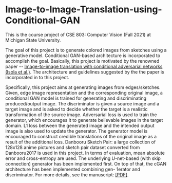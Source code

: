 # Image-to-Image-Translation-using-Conditional-GAN

This is the course project of CSE 803: Computer Vision (Fall 2021) at Michigan State University. 

The goal of this project is to generate colored images from
sketches using a generative model. Conditional GAN-based
architecture is incorporated to accomplish the goal. Basically, this project is motivated by the renowned paper -- [Image-to-image translation with conditional adversarial networks (Isola et al.)](https://openaccess.thecvf.com/content_cvpr_2017/papers/Isola_Image-To-Image_Translation_With_CVPR_2017_paper.pdf). The architecture and guidelines suggested by the the paper is incorporated in to this project.  
 
Specifically, this project aims at generating images from
edges/sketches. Given, edge image representation and
the corresponding original image, a conditional GAN model is
trained for generating and discriminating produced/output image. The discriminator is given a
source image and a target image and is asked to decide
whether the target is a realistic transformation of the source
image. Adversarial loss is used to train the generator,
which encourages it to generate believable images in
the target domain. L1 loss between the generated image
and the intended output image is also used to update the
generator. The generator model is encouraged to construct
credible translations of the original image as a result of the
additional loss. Danbooru Sketch Pair: a large collection of 128x128 anime pictures and sketch pair dataset converted from Danbooru2017 is used in this project. In terms of evaluation,
mean absolute error and cross-entropy are used. The underlying U-net-based (with skip connection)
generator has been implemented first. On top of that, the
cGAN architecture has been implemented combining gen-
1erator and discriminator. For more details, see the manuscript: [[PDF]](http://galib19.github.io/files/ImageToImage_2021.pdf).
